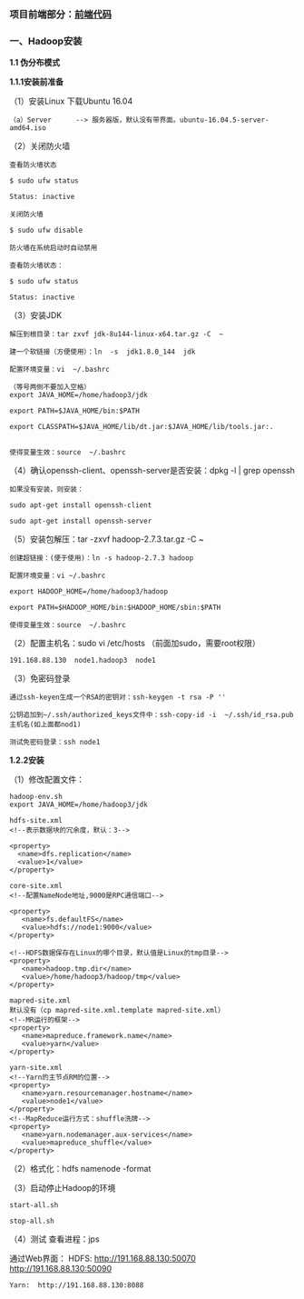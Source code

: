 ### 项目前端部分：[前端代码](http://gitee.com/third_e/bishe-netdisc-web?_from=gitee_search)

### 一、Hadoop安装


 **1.1 伪分布模式** 

 **1.1.1安装前准备** 

（1）安装Linux
      下载Ubuntu 16.04

    （a）Server      --> 服务器版，默认没有带界面。ubuntu-16.04.5-server-amd64.iso

（2）关闭防火墙
    
    查看防火墙状态

    $ sudo ufw status

    Status: inactive

    关闭防火墙

    $ sudo ufw disable

    防火墙在系统启动时自动禁用
    
    查看防火墙状态：

    $ sudo ufw status

    Status: inactive

（3）安装JDK

    解压到根目录：tar zxvf jdk-8u144-linux-x64.tar.gz -C  ~

    建一个软链接（方便使用）：ln  -s  jdk1.8.0_144  jdk

    配置环境变量：vi  ~/.bashrc

    （等号两侧不要加入空格）
    export JAVA_HOME=/home/hadoop3/jdk

    export PATH=$JAVA_HOME/bin:$PATH

    export CLASSPATH=$JAVA_HOME/lib/dt.jar:$JAVA_HOME/lib/tools.jar:.


    使得变量生效：source  ~/.bashrc

（4）确认openssh-client、openssh-server是否安装：dpkg -l | grep openssh

    如果没有安装，则安装：

    sudo apt-get install openssh-client

    sudo apt-get install openssh-server

（5）安装包解压：tar -zxvf hadoop-2.7.3.tar.gz -C ~

    创建超链接：(便于使用)：ln -s hadoop-2.7.3 hadoop

    配置环境变量：vi ~/.bashrc
    
    export HADOOP_HOME=/home/hadoop3/hadoop

    export PATH=$HADOOP_HOME/bin:$HADOOP_HOME/sbin:$PATH

    使得变量生效：source  ~/.bashrc

（2）配置主机名：sudo vi  /etc/hosts   （前面加sudo，需要root权限）

    191.168.88.130  node1.hadoop3  node1

（3）免密码登录

    通过ssh-keyen生成一个RSA的密钥对：ssh-keygen -t rsa -P ''

    公钥追加到~/.ssh/authorized_keys文件中：ssh-copy-id -i  ~/.ssh/id_rsa.pub  主机名(如上面都nod1)

    测试免密码登录：ssh node1

 **1.2.2安装** 

（1）修改配置文件：

    hadoop-env.sh
    export JAVA_HOME=/home/hadoop3/jdk

    hdfs-site.xml
    <!--表示数据块的冗余度，默认：3-->
    
    <property>
      <name>dfs.replication</name>
      <value>1</value>
    </property>

    core-site.xml
    <!--配置NameNode地址,9000是RPC通信端口-->
    
    <property>
       <name>fs.defaultFS</name>
       <value>hdfs://node1:9000</value>
    </property>	
    
    <!--HDFS数据保存在Linux的哪个目录，默认值是Linux的tmp目录-->
    <property>
       <name>hadoop.tmp.dir</name>
       <value>/home/hadoop3/hadoop/tmp</value>
    </property>	

    mapred-site.xml
    默认没有（cp mapred-site.xml.template mapred-site.xml）
    <!--MR运行的框架-->
    <property>
       <name>mapreduce.framework.name</name>
       <value>yarn</value>
    </property>	
    
    yarn-site.xml
    <!--Yarn的主节点RM的位置-->
    <property>
       <name>yarn.resourcemanager.hostname</name>
       <value>node1</value>
    </property>	
    <!--MapReduce运行方式：shuffle洗牌-->
    <property>
       <name>yarn.nodemanager.aux-services</name>
       <value>mapreduce_shuffle</value>
    </property>	


（2）格式化：hdfs namenode -format

（3）启动停止Hadoop的环境

    start-all.sh

    stop-all.sh
（4）测试
    查看进程：jps

通过Web界面：
    HDFS:  http://191.168.88.130:50070    http://191.168.88.130:50090

    Yarn:  http://191.168.88.130:8088